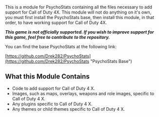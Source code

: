 This is a module for PsychoStats containing all the files necessary to add support for Call of Duty 4X.  This module will not do anything on it's own, you must first install the PsychoStats base, then install this module, in that order, to have working support for Call of Duty 4X.

***This game is not officially supported.  If you wish to improve support for this game, feel free to contribute to the repository.***

You can find the base PsychoStats at the following link:

[https://github.com/Drek282/PsychoStats](https://github.com/Drek282/PsychoStats "PsychoStats Base")


## **What this Module Contains**

* Code to add support for Call of Duty 4 X.
* Images, such as maps, overlays, weapons and role images, specific to Call of Duty 4 X.
* Any plugins specific to Call of Duty 4 X.
* Any themes or child themes specific to Call of Duty 4 X.
